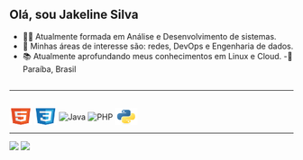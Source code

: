 ## Olá, sou Jakeline Silva


- 👩‍💻 Atualmente formada em Análise e Desenvolvimento de sistemas.
- 🔎 Minhas áreas de interesse são: redes, DevOps e Engenharia de dados.
- 📚 Atualmente aprofundando meus conhecimentos em Linux e Cloud.
-📍Paraíba, Brasil
  ##

<!--![Anurag's GitHub stats](https://github-readme-stats.vercel.app/api?username=Liidys&show_icons=true&theme=chartreuse-dark) 
![Top Langs](https://github-readme-stats.vercel.app/api/top-langs/?username=Liidys&hide_progress=true&theme=chartreuse-dark)-->
<hr>
<div style="display: inline_block"><br>
  <img align="center" alt="HTML" height="30" width="40" src="https://raw.githubusercontent.com/devicons/devicon/master/icons/html5/html5-original.svg">
  <img align="center" alt="CSS" height="30" width="40" src="https://raw.githubusercontent.com/devicons/devicon/master/icons/css3/css3-original.svg">
  <img align="center" alt="Java" height="40" width="50" src="https://cdn.jsdelivr.net/gh/devicons/devicon@latest/icons/java/java-original-wordmark.svg">
  <img align="center" alt="PHP" height="40" width="50" src="https://cdn.jsdelivr.net/gh/devicons/devicon@latest/icons/php/php-original.svg">
  <img align="center" alt="Python" height="30" width="40" src="https://raw.githubusercontent.com/devicons/devicon/master/icons/python/python-original.svg">
</div>

<hr>

<div> 
  <a href="https://instagram.com/jaklidy" target="_blank"><img src="https://img.shields.io/badge/-Instagram-%23E4405F?style=for-the-badge&logo=instagram&logoColor=white" target="_blank"></a>
  <a href="https://www.linkedin.com/in/jaklidy" target="_blank"><img src="https://img.shields.io/badge/-LinkedIn-%230077B5?style=for-the-badge&logo=linkedin&logoColor=white" target="_blank"></a> 
  
</div>
